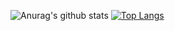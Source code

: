 ![Anurag's github stats](https://github-readme-stats.vercel.app/api?username=North409&show_icons=true&theme=prussian)
[![Top Langs](https://github-readme-stats.vercel.app/api/top-langs/?username=North409&theme=prussian&layout=prussian)](https://github.com/North409/github-readme-stats)
